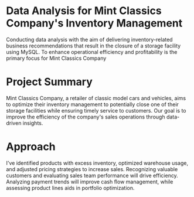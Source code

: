 # Data Analysis for Mint Classics Company's Inventory Management
Conducting data analysis with the aim of delivering inventory-related business recommendations that result in the closure of a storage facility using MySQL. To enhance operational efficiency and profitability is the primary focus for Mint Classics Company

# Project Summary
Mint Classics Company, a retailer of classic model cars and vehicles, aims to optimize their inventory management to potentially close one of their storage facilities while ensuring timely service to customers. Our goal is to improve the efficiency of the company's sales operations through data-driven insights.

# Approach 
I've identified products with excess inventory, optimized warehouse usage, and adjusted pricing strategies to increase sales. Recognizing valuable customers and evaluating sales team performance will drive efficiency. Analyzing payment trends will improve cash flow management, while assessing product lines aids in portfolio optimization. 
